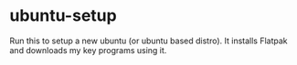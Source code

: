 # ubuntu-setup
Run this to setup a new ubuntu (or ubuntu based distro). It installs Flatpak and downloads my key programs using it.

